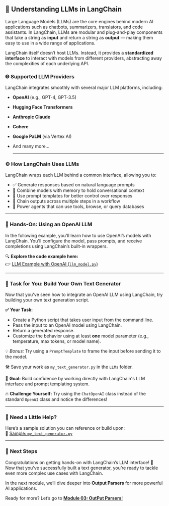 ## 🤖 Understanding LLMs in LangChain

Large Language Models (LLMs) are the core engines behind modern AI applications such as chatbots, summarizers, translators, and code assistants. In LangChain, LLMs are modular and plug-and-play components that take a string as **input** and return a string as **output** — making them easy to use in a wide range of applications.

LangChain itself doesn’t host LLMs. Instead, it provides a **standardized interface** to interact with models from different providers, abstracting away the complexities of each underlying API.

### 🌐 Supported LLM Providers
LangChain integrates smoothly with several major LLM platforms, including:
- **OpenAI** (e.g., GPT-4, GPT-3.5)
- **Hugging Face Transformers**
- **Anthropic Claude**
- **Cohere**
- **Google PaLM** (via Vertex AI)
- And many more...

  ---

### ⚙️ How LangChain Uses LLMs

LangChain wraps each LLM behind a common interface, allowing you to:

- ✅ Generate responses based on natural language prompts  
- 🧠 Combine models with memory to hold conversational context  
- 🧩 Use prompt templates for better control over responses  
- 🔗 Chain outputs across multiple steps in a workflow  
- 🤖 Power agents that can use tools, browse, or query databases
---
  

### 🧪 Hands-On: Using an OpenAI LLM

In the following example, you'll learn how to use OpenAI’s models with LangChain. You'll configure the model, pass prompts, and receive completions using LangChain’s built-in wrappers.

🔍 **Explore the code example here:**  
👉 [LLM Example with OpenAI (`llm_model.py`)](https://github.com/Adity-star/LangChainMastery/blob/main/02_LLMs/llm_model.py)

---
### 🧠 Task for You: Build Your Own Text Generator

Now that you've seen how to integrate an OpenAI LLM using LangChain, try building your own text generation script.

**✅ Your Task:**
- Create a Python script that takes user input from the command line.
- Pass the input to an OpenAI model using LangChain.
- Return a generated response.
- Customize the behavior using at least **one** model parameter (e.g., temperature, max tokens, or model name).

💡 *Bonus:* Try using a `PromptTemplate` to frame the input before sending it to the model.

🛠 Save your work as `my_text_generator.py` in the `LLMs` folder.


🎯 **Goal:** Build confidence by working directly with LangChain's LLM interface and prompt templating system.

🔥 **Challenge Yourself:** Try using the `ChatOpenAI` class instead of the standard `OpenAI` class and notice the differences!


---
### 🧩 Need a Little Help?

Here’s a sample solution you can reference or build upon:  
📂 [Sample: `my_text_generator.py`](https://github.com/Adity-star/LangChainMastery/blob/main/02_LLMs/my_text_generator.py)

---
### 🚀 **Next Steps**

Congratulations on getting hands-on with LangChain’s LLM interface! 🎉 Now that you’ve successfully built a text generator, you’re ready to tackle even more complex use cases with LangChain. 

In the next module, we’ll dive deeper into **Output Parsers** for more powerful AI applications.

Ready for more? Let’s go to [**Module 03: OutPut Parsers**!](https://github.com/Adity-star/LangChainMastery/tree/main/03_Output%20Parsers)

